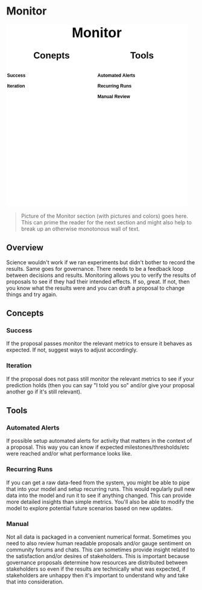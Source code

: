 # Monitor

![](img/cag-map-0.0.3-monitor.png)

> Picture of the Monitor section (with pictures and colors) goes here. This can prime the reader for the next section and might also help to break up an otherwise monotonous wall of text.

## Overview

Science wouldn't work if we ran experiments but didn't bother to record the results. Same goes for governance. There needs to be a feedback loop between decisions and results. Monitoring allows you to verify the results of proposals to see if they had their intended effects. If so, great. If not, then you know what the results were and you can draft a proposal to change things and try again.

## Concepts

### Success

If the proposal passes monitor the relevant metrics to ensure it behaves as expected. If not, suggest ways to adjust accordingly.

### Iteration

If the proposal does not pass still monitor the relevant metrics to see if your prediction holds (then you can say "I told you so" and/or give your proposal another go if it's still relevant).

## Tools

### Automated Alerts

If possible setup automated alerts for activity that matters in the context of a proposal. This way you can know if expected milestones/thresholds/etc were reached and/or what performance looks like.

### Recurring Runs

If you can get a raw data-feed from the system, you might be able to pipe that into your model and setup recurring runs. This would regularly pull new data into the model and run it to see if anything changed. This can provide more detailed insights than simple metrics. You'll also be able to modify the model to explore potential future scenarios based on new updates.

### Manual

Not all data is packaged in a convenient numerical format. Sometimes you need to also review human readable proposals and/or gauge sentiment on community forums and chats. This can sometimes provide insight related to the satisfaction and/or desires of stakeholders. This is important because governance proposals determine how resources are distributed between stakeholders so even if the results are technically what was expected, if stakeholders are unhappy then it's important to understand why and take that into consideration. 

